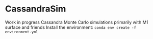 # CassandraSim
Work in progress Cassandra Monte Carlo simulations primarily with M1 surface and friends
Install the environment: `conda env create -f environment.yml`
